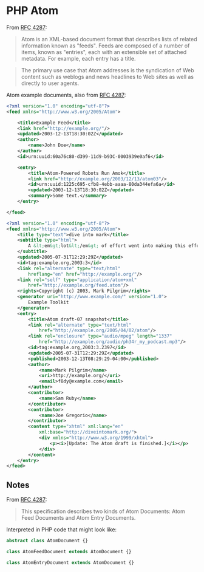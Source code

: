 # PHP Atom

From [RFC 4287](http://tools.ietf.org/html/rfc4287):

> Atom is an XML-based document format that describes lists of related
> information known as "feeds".  Feeds are composed of a number of
> items, known as "entries", each with an extensible set of attached
> metadata.  For example, each entry has a title.

> The primary use case that Atom addresses is the syndication of Web
> content such as weblogs and news headlines to Web sites as well as
> directly to user agents.

Atom example documents, also from
[RFC 4287](http://tools.ietf.org/html/rfc4287):

```xml
<?xml version="1.0" encoding="utf-8"?>
<feed xmlns="http://www.w3.org/2005/Atom">

    <title>Example Feed</title>
    <link href="http://example.org/"/>
    <updated>2003-12-13T18:30:02Z</updated>
    <author>
        <name>John Doe</name>
    </author>
    <id>urn:uuid:60a76c80-d399-11d9-b93C-0003939e0af6</id>

    <entry>
        <title>Atom-Powered Robots Run Amok</title>
        <link href="http://example.org/2003/12/13/atom03"/>
        <id>urn:uuid:1225c695-cfb8-4ebb-aaaa-80da344efa6a</id>
        <updated>2003-12-13T18:30:02Z</updated>
        <summary>Some text.</summary>
    </entry>

</feed>
```

```xml
<?xml version="1.0" encoding="utf-8"?>
<feed xmlns="http://www.w3.org/2005/Atom">
    <title type="text">dive into mark</title>
    <subtitle type="html">
        A &lt;em&gt;lot&lt;/em&gt; of effort went into making this effortless
    </subtitle>
    <updated>2005-07-31T12:29:29Z</updated>
    <id>tag:example.org,2003:3</id>
    <link rel="alternate" type="text/html"
        hreflang="en" href="http://example.org/"/>
    <link rel="self" type="application/atom+xml"
        href="http://example.org/feed.atom"/>
    <rights>Copyright (c) 2003, Mark Pilgrim</rights>
    <generator uri="http://www.example.com/" version="1.0">
        Example Toolkit
    </generator>
    <entry>
        <title>Atom draft-07 snapshot</title>
        <link rel="alternate" type="text/html"
            href="http://example.org/2005/04/02/atom"/>
        <link rel="enclosure" type="audio/mpeg" length="1337"
            href="http://example.org/audio/ph34r_my_podcast.mp3"/>
        <id>tag:example.org,2003:3.2397</id>
        <updated>2005-07-31T12:29:29Z</updated>
        <published>2003-12-13T08:29:29-04:00</published>
        <author>
            <name>Mark Pilgrim</name>
            <uri>http://example.org/</uri>
            <email>f8dy@example.com</email>
        </author>
        <contributor>
            <name>Sam Ruby</name>
        </contributor>
        <contributor>
            <name>Joe Gregorio</name>
        </contributor>
        <content type="xhtml" xml:lang="en"
            xml:base="http://diveintomark.org/">
            <div xmlns="http://www.w3.org/1999/xhtml">
                <p><i>[Update: The Atom draft is finished.]</i></p>
            </div>
        </content>
    </entry>
</feed>
```

## Notes

From [RFC 4287](http://tools.ietf.org/html/rfc4287):

> This specification describes two kinds of Atom Documents: Atom Feed
> Documents and Atom Entry Documents.

Interpreted in PHP code that might look like:

```php
abstract class AtomDocument {}

class AtomFeedDocument extends AtomDocument {}

class AtomEntryDocument extends AtomDocument {}
```
